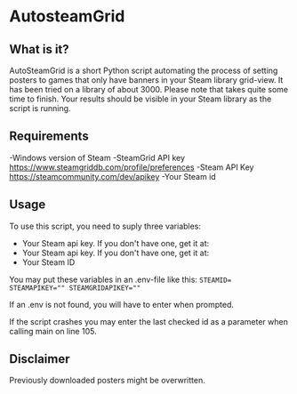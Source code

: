 AutosteamGrid
=============

What is it?
-----------

AutoSteamGrid is a short Python script automating the process of setting posters to games that only have banners in your Steam library grid-view.
It has been tried on a library of about 3000. Please note that takes quite some time to finish. Your results should be visible in your Steam library as the script is running.

Requirements
------------
-Windows version of Steam
-SteamGrid API key https://www.steamgriddb.com/profile/preferences
-Steam API Key https://steamcommunity.com/dev/apikey
-Your Steam id

Usage
-----
To use this script, you need to suply three variables: 
- Your Steam api key. If you don't have one, get it at: 
- Your Steam api key. If you don't have one, get it at: 
- Your Steam ID 

You may put these variables in an .env-file like this:
    ```
    STEAMID=
    STEAMAPIKEY=""
    STEAMGRIDAPIKEY=""
    ```

If an .env is not found, you will have to enter when prompted.

If the script crashes you may enter the last checked id as a parameter when calling main on line 105.

Disclaimer
----------
Previously downloaded posters might be overwritten.